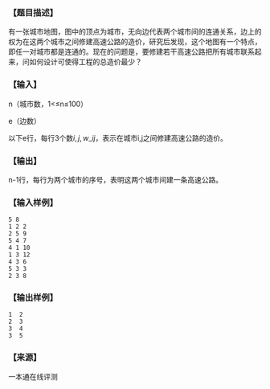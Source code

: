 ### 【题目描述】

有一张城市地图，图中的顶点为城市，无向边代表两个城市间的连通关系，边上的权为在这两个城市之间修建高速公路的造价，研究后发现，这个地图有一个特点，即任一对城市都是连通的。现在的问题是，要修建若干高速公路把所有城市联系起来，问如何设计可使得工程的总造价最少？

### 【输入】

n（城市数，1<≤n≤100）

e（边数）

以下e行，每行3个数$i,j,w\_{ij}$，表示在城市i,j之间修建高速公路的造价。

### 【输出】

n-1行，每行为两个城市的序号，表明这两个城市间建一条高速公路。

### 【输入样例】

```
5 8
1 2 2
2 5 9
5 4 7
4 1 10
1 3 12
4 3 6
5 3 3
2 3 8
```

### 【输出样例】

```
1  2
2  3
3  4
3  5
```


 ### 【来源】

 一本通在线评测 